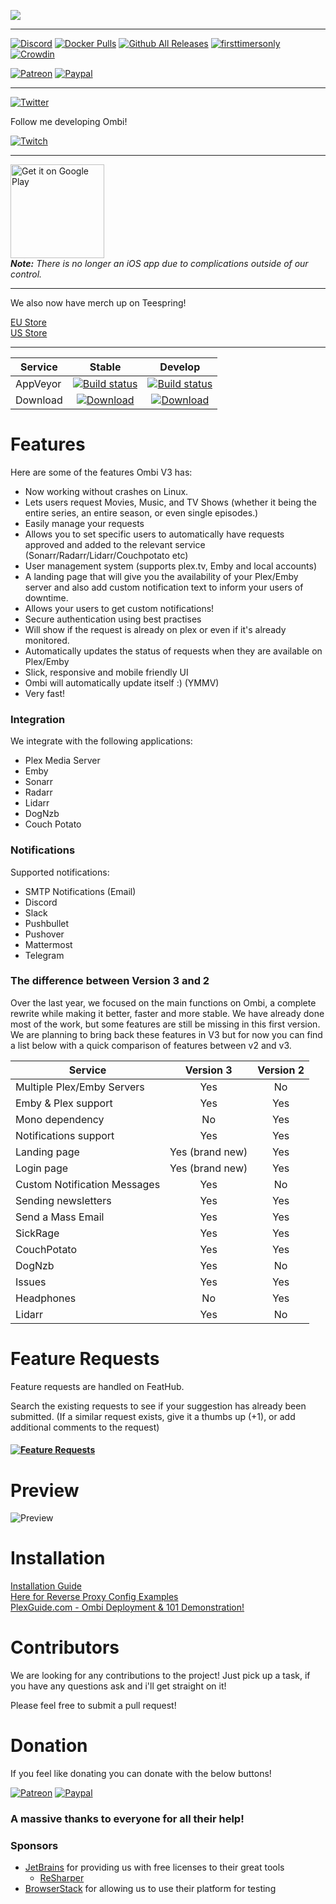 ![](http://i.imgur.com/qQsN78U.png)   
____ 
[![Discord](https://img.shields.io/discord/270828201473736705.svg)](https://discord.gg/Sa7wNWb)
[![Docker Pulls](https://img.shields.io/docker/pulls/linuxserver/ombi.svg)](https://hub.docker.com/r/linuxserver/ombi/)
[![Github All Releases](https://img.shields.io/github/downloads/tidusjar/Ombi/total.svg)](https://github.com/tidusjar/Ombi)
[![firsttimersonly](http://img.shields.io/badge/first--timers--only-friendly-blue.svg)](http://www.firsttimersonly.com/)
[![Crowdin](https://d322cqt584bo4o.cloudfront.net/ombi/localized.svg)](https://crowdin.com/project/ombi)

[![Patreon](https://img.shields.io/badge/patreon-donate-yellow.svg)](https://patreon.com/tidusjar/Ombi)
[![Paypal](https://img.shields.io/badge/paypal-donate-yellow.svg)](https://paypal.me/PlexRequestsNet)

___

[![Twitter](https://img.shields.io/twitter/follow/tidusjar.svg?style=social)](https://twitter.com/intent/follow?screen_name=tidusjar)

Follow me developing Ombi!

[![Twitch](https://img.shields.io/badge/Twitch-Watch-blue.svg?style=flat-square&logo=twitch)](https://twitch.tv/tiusjar)


___
<a href='https://play.google.com/store/apps/details?id=com.tidusjar.Ombi&pcampaignid=MKT-Other-global-all-co-prtnr-py-PartBadge-Mar2515-1'><img width="150"   alt='Get it on Google Play' src='https://play.google.com/intl/en_gb/badges/images/generic/en_badge_web_generic.png'/></a>
<br>
_**Note:** There is no longer an iOS app due to complications outside of our control._

___

We also now have merch up on Teespring!

[EU Store](https://teespring.com/stores/ombi-eu)   
[US Store](https://teespring.com/stores/ombi-us)

___


| Service  | Stable         | Develop          |
|----------|:---------------------------:|:----------------------------:|
| AppVeyor | [![Build status](https://ci.appveyor.com/api/projects/status/hgj8j6lcea7j0yhn/branch/master?svg=true)](https://ci.appveyor.com/project/tidusjar/requestplex/branch/master) | [![Build status](https://ci.appveyor.com/api/projects/status/hgj8j6lcea7j0yhn/branch/develop?svg=true)](https://ci.appveyor.com/project/tidusjar/requestplex/branch/develop) | 
| Download |[![Download](http://i.imgur.com/odToka3.png)](https://github.com/tidusjar/Ombi/releases)            |      [![Download](http://i.imgur.com/odToka3.png)](https://ci.appveyor.com/project/tidusjar/requestplex/branch/develop/artifacts)       | 
# Features
Here are some of the features Ombi V3 has:
* Now working without crashes on Linux.
* Lets users request Movies, Music, and TV Shows (whether it being the entire series, an entire season, or even single episodes.)
* Easily manage your requests
* Allows you to set specific users to automatically have requests approved and added to the relevant service (Sonarr/Radarr/Lidarr/Couchpotato etc)
* User management system (supports plex.tv, Emby and local accounts)
* A landing page that will give you the availability of your Plex/Emby server and also add custom notification text to inform your users of downtime.
* Allows your users to get custom notifications!
* Secure authentication using best practises
* Will show if the request is already on plex or even if it's already monitored.
* Automatically updates the status of requests when they are available on Plex/Emby
* Slick, responsive and mobile friendly UI
* Ombi will automatically update itself :) (YMMV)
* Very fast!

### Integration 
We integrate with the following applications:
* Plex Media Server
* Emby
* Sonarr
* Radarr
* Lidarr
* DogNzb
* Couch Potato


### Notifications
Supported notifications:
* SMTP Notifications (Email)
* Discord
* Slack
* Pushbullet
* Pushover
* Mattermost
* Telegram

### The difference between Version 3 and 2

Over the last year, we focused on the main functions on Ombi, a complete rewrite while making it better, faster and more stable.
We have already done most of the work, but some features are still be missing in this first version.
We are planning to bring back these features in V3 but for now you can find a list below with a quick comparison of features between v2 and v3.


| Service  | Version 3 | Version 2 |
|----------|:----------:|:----------:|
| Multiple Plex/Emby Servers| Yes | No |
| Emby & Plex support | Yes | Yes |
| Mono dependency | No | Yes |
| Notifications support | Yes| Yes |
| Landing page | Yes (brand new) | Yes |
| Login page | Yes (brand new) | Yes |
| Custom Notification Messages | Yes | No |
| Sending newsletters | Yes | Yes |
| Send a Mass Email | Yes | Yes |
| SickRage | Yes | Yes |
| CouchPotato | Yes | Yes |
| DogNzb | Yes | No |
| Issues | Yes | Yes |
| Headphones | No | Yes |
| Lidarr | Yes | No |

# Feature Requests
Feature requests are handled on FeatHub.

Search the existing requests to see if your suggestion has already been submitted.
(If a similar request exists, give it a thumbs up (+1), or add additional comments to the request)

#### [![Feature Requests](https://cloud.githubusercontent.com/assets/390379/10127973/045b3a96-6560-11e5-9b20-31a2032956b2.png)](http://feathub.com/tidusjar/Ombi)

# Preview

![Preview](http://i.imgur.com/Nn1BwAM.gif)

# Installation

[Installation Guide](https://github.com/tidusjar/Ombi/wiki/Installation)  
[Here for Reverse Proxy Config Examples](https://github.com/tidusjar/Ombi/wiki/Reverse-Proxy-Examples)  
[PlexGuide.com - Ombi Deployment & 101 Demonstration!](https://www.youtube.com/watch?v=QPNlqqkjNJw&feature=youtu.be)  

# Contributors

We are looking for any contributions to the project! Just pick up a task, if you have any questions ask and i'll get straight on it!

Please feel free to submit a pull request!

# Donation
If you feel like donating you can donate with the below buttons!


[![Patreon](https://img.shields.io/badge/patreon-donate-yellow.svg)](https://patreon.com/tidusjar/Ombi)
[![Paypal](https://img.shields.io/badge/paypal-donate-yellow.svg)](https://paypal.me/PlexRequestsNet)

### A massive thanks to everyone for all their help!


### Sponsors ###
- [JetBrains](http://www.jetbrains.com/) for providing us with free licenses to their great tools
    - [ReSharper](http://www.jetbrains.com/resharper/)
- [BrowserStack](https://www.browserstack.com) for allowing us to use their platform for testing
